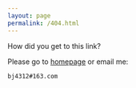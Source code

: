 ```yaml
---
layout: page
permalink: /404.html
---
```


How did you get to this link?

Please go to [homepage](/) or email me:

`bj4312#163.com`